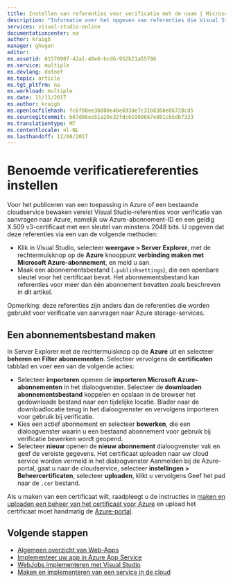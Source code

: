 ```yaml
---
title: Instellen van referenties voor verificatie met de naam | Microsoft Docs
description: "Informatie over het opgeven van referenties die Visual Studio gebruiken kunt om aanvragen te verifiëren naar Azure, zodat u kunt een toepassing in Azure vanuit Visual Studio publiceren of een bestaande cloudservice bewaken."
services: visual-studio-online
documentationcenter: na
author: kraigb
manager: ghogen
editor: 
ms.assetid: 61570907-42a1-40e8-bcd6-952b21a55786
ms.service: multiple
ms.devlang: dotnet
ms.topic: article
ms.tgt_pltfrm: na
ms.workload: multiple
ms.date: 11/11/2017
ms.author: kraigb
ms.openlocfilehash: fc6f88ee3b808e46e693de7c31b836be86728cd5
ms.sourcegitcommit: b07d06ea51a20e32fdc61980667e801cb5db7333
ms.translationtype: MT
ms.contentlocale: nl-NL
ms.lasthandoff: 12/08/2017
---
```

# <a name="set-up-named-authentication-credentials"></a>Benoemde verificatiereferenties instellen

Voor het publiceren van een toepassing in Azure of een bestaande cloudservice bewaken vereist Visual Studio-referenties voor verificatie van aanvragen naar Azure, namelijk uw Azure-abonnement-ID en een geldig X.509 v3-certificaat met een sleutel van minstens 2048 bits. U opgeven dat deze referenties via een van de volgende methoden:

- Klik in Visual Studio, selecteer **weergave > Server Explorer**, met de rechtermuisknop op de **Azure** knooppunt **verbinding maken met Microsoft Azure-abonnement**, en meld u aan.
- Maak een abonnementsbestand (`.publishsettings`), die een openbare sleutel voor het certificaat bevat. Het abonnementsbestand kan referenties voor meer dan één abonnement bevatten zoals beschreven in dit artikel.

Opmerking: deze referenties zijn anders dan de referenties die worden gebruikt voor verificatie van aanvragen naar Azure storage-services.

## <a name="create-a-subscription-file"></a>Een abonnementsbestand maken

In Server Explorer met de rechtermuisknop op de **Azure** uit en selecteer **beheren en Filter abonnementen**. Selecteer vervolgens de **certificaten** tabblad en voer een van de volgende acties:

- Selecteer **importeren** openen de **importeren Microsoft Azure-abonnementen** in het dialoogvenster. Selecteer de **downloaden abonnementsbestand** koppelen en opslaan in de browser het gedownloade bestand naar een tijdelijke locatie. Blader naar de downloadlocatie terug in het dialoogvenster en vervolgens importeren voor gebruik bij verificatie.
- Kies een actief abonnement en selecteer **bewerken**, die een dialoogvenster waarin u een bestaand abonnement voor gebruik bij verificatie bewerken wordt geopend.
- Selecteer **nieuw** openen de **nieuw abonnement** dialoogvenster vak en geef de vereiste gegevens. Het certificaat uploaden naar uw cloud service worden vermeld in het dialoogvenster Aanmelden bij de Azure-portal, gaat u naar de cloudservice, selecteer **instellingen > Beheercertificaten**, selecteer **uploaden**, klikt u vervolgens Geef het pad naar de `.cer` bestand.

Als u maken van een certificaat wilt, raadpleegt u de instructies in [maken en uploaden een beheer van het certificaat voor Azure](https://msdn.microsoft.com/library/windowsazure/gg551722.aspx) en upload het certificaat moet handmatig de [Azure-portal](https://portal.azure.com/).

## <a name="next-steps"></a>Volgende stappen

- [Algemeen overzicht van Web-Apps](https://docs.microsoft.com/azure/app-service/)
- [Implementeer uw app in Azure App Service](https://docs.microsoft.com/azure/app-service/app-service-deploy-local-git) 
- [WebJobs implementeren met Visual Studio](https://docs.microsoft.com/azure/app-service/websites-dotnet-deploy-webjobs)
- [Maken en implementeren van een service in de cloud](https://docs.microsoft.com/azure/cloud-services/cloud-services-how-to-create-deploy-portal)